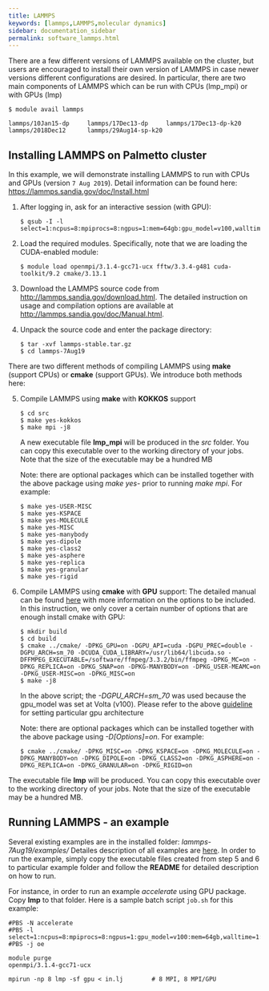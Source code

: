 ```yaml
---
title: LAMMPS
keywords: [lammps,LAMMPS,molecular dynamics]
sidebar: documentation_sidebar
permalink: software_lammps.html
---
```


There are a few different versions of LAMMPS available on the cluster,
but users are encouraged to install their own version of LAMMPS
in case newer versions different configurations are desired.
In particular, there are two main components of LAMMPS which can be run with CPUs (lmp_mpi) or with GPUs (lmp)

~~~
$ module avail lammps

lammps/10Jan15-dp     lammps/17Dec13-dp     lammps/17Dec13-dp-k20 lammps/2018Dec12      lammps/29Aug14-sp-k20
~~~

## Installing LAMMPS on Palmetto cluster

In this example, we will demonstrate installing LAMMPS to run with CPUs and GPUs (version `7 Aug 2019`).
Detail information can be found here: https://lammps.sandia.gov/doc/Install.html

1.  After logging in, ask for an interactive session (with GPU):

    ~~~
    $ qsub -I -l select=1:ncpus=8:mpiprocs=8:ngpus=1:mem=64gb:gpu_model=v100,walltime=8:00:00
    ~~~

2.  Load the required modules. Specifically, note that we are loading the CUDA-enabled
module:

    ~~~~
    $ module load openmpi/3.1.4-gcc71-ucx fftw/3.3.4-g481 cuda-toolkit/9.2 cmake/3.13.1
    ~~~~

3.  Download the LAMMPS source code from http://lammps.sandia.gov/download.html.
The detailed instruction on usage and compilation options are available 
at http://lammps.sandia.gov/doc/Manual.html.

4.  Unpack the source code and enter the package directory:

    ~~~
    $ tar -xvf lammps-stable.tar.gz
    $ cd lammps-7Aug19
    ~~~
    
There are two different methods of compiling LAMMPS using **make** (support CPUs) or **cmake** (support GPUs). We introduce both methods here:

5.  Compile LAMMPS using **make** with **KOKKOS**  support

    ~~~
    $ cd src
    $ make yes-kokkos 
    $ make mpi -j8 
    ~~~
    
    A new executable file **lmp_mpi** will be produced in the *src* folder. You can copy this executable over to the working directory of your jobs. Note that the size of the executable may be a hundred MB
    
    Note: there are optional packages which can be installed together with the above package using *make yes-* prior to running *make mpi*. For example: 
    
    ~~~
    $ make yes-USER-MISC
    $ make yes-KSPACE
    $ make yes-MOLECULE
    $ make yes-MISC
    $ make yes-manybody
    $ make yes-dipole
    $ make yes-class2
    $ make yes-asphere
    $ make yes-replica
    $ make yes-granular
    $ make yes-rigid
    ~~~

6.  Compile LAMMPS using **cmake** with **GPU** support:
    The detailed manual can be found [here](https://github.com/lammps/lammps/blob/master/cmake/README.md) with more information on the options to be included. In this instruction, we only cover a certain number of options that are enough install cmake with GPU:

    ~~~
    $ mkdir build
    $ cd build
    $ cmake ../cmake/ -DPKG_GPU=on -DGPU_API=cuda -DGPU_PREC=double -DGPU_ARCH=sm_70 -DCUDA_CUDA_LIBRARY=/usr/lib64/libcuda.so -DFFMPEG_EXECUTABLE=/software/ffmpeg/3.3.2/bin/ffmpeg -DPKG_MC=on -DPKG_REPLICA=on -DPKG_SNAP=on -DPKG-MANYBODY=on -DPKG_USER-MEAMC=on -DPKG_USER-MISC=on -DPKG_MISC=on
    $ make -j8
    ~~~

    In the above script; the *-DGPU_ARCH=sm_70* was used because the gpu_model was set at Volta (v100). Please refer to the above [guideline](https://github.com/lammps/lammps/blob/master/cmake/README.md) for setting particular gpu architecture

    Note: there are optional packages which can be installed together with the above package using *-D[Options]=on*. For example: 

    ~~~
    $ cmake ../cmake/ -DPKG_MISC=on -DPKG_KSPACE=on -DPKG_MOLECULE=on -DPKG_MANYBODY=on -DPKG_DIPOLE=on -DPKG_CLASS2=on -DPKG_ASPHERE=on -DPKG_REPLICA=on -DPKG_GRANULAR=on -DPKG_RIGID=on
    ~~~
    
The executable file **lmp** will be produced. You can copy this executable over to the working directory of your jobs.
Note that the size of the executable may be a hundred MB.

## Running LAMMPS - an example

Several existing examples are in the installed folder: *lammps-7Aug19/examples/*
Detailes description of all examples are [here](https://lammps.sandia.gov/doc/Examples.html#).
In order to run the example, simply copy the executable files created from step 5 and 6 to particular example folder and follow the **README** for detailed description on how to run.

For instance, in order to run an example *accelerate* using GPU package. Copy **lmp** to that folder.
Here is a sample batch script `job.sh` for this example:

~~~
#PBS -N accelerate 
#PBS -l select=1:ncpus=8:mpiprocs=8:ngpus=1:gpu_model=v100:mem=64gb,walltime=1:00:00
#PBS -j oe

module purge
openmpi/3.1.4-gcc71-ucx

mpirun -np 8 lmp -sf gpu < in.lj        # 8 MPI, 8 MPI/GPU
~~~
